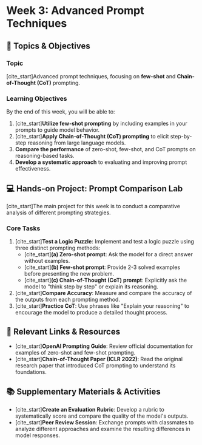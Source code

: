 # Week 3: Advanced Prompt Techniques

## 🎯 Topics & Objectives

### Topic
[cite_start]Advanced prompt techniques, focusing on **few-shot** and **Chain-of-Thought (CoT)** prompting. 

### Learning Objectives
By the end of this week, you will be able to:
1.  [cite_start]**Utilize few-shot prompting** by including examples in your prompts to guide model behavior. 
2.  [cite_start]**Apply Chain-of-Thought (CoT) prompting** to elicit step-by-step reasoning from large language models. 
3.  **Compare the performance** of zero-shot, few-shot, and CoT prompts on reasoning-based tasks.
4.  **Develop a systematic approach** to evaluating and improving prompt effectiveness.

## 💻 Hands-on Project: Prompt Comparison Lab

[cite_start]The main project for this week is to conduct a comparative analysis of different prompting strategies. 

### Core Tasks
1.  [cite_start]**Test a Logic Puzzle**: Implement and test a logic puzzle using three distinct prompting methods: 
    * [cite_start]**(a) Zero-shot prompt**: Ask the model for a direct answer without examples. 
    * [cite_start]**(b) Few-shot prompt**: Provide 2-3 solved examples before presenting the new problem. 
    * [cite_start]**(c) Chain-of-Thought (CoT) prompt**: Explicitly ask the model to "think step by step" or explain its reasoning. 
2.  [cite_start]**Compare Accuracy**: Measure and compare the accuracy of the outputs from each prompting method. 
3.  [cite_start]**Practice CoT**: Use phrases like "Explain your reasoning" to encourage the model to produce a detailed thought process. 

## 🔗 Relevant Links & Resources

* [cite_start]**OpenAI Prompting Guide**: Review official documentation for examples of zero-shot and few-shot prompting. 
* [cite_start]**Chain-of-Thought Paper (ICLR 2022)**: Read the original research paper that introduced CoT prompting to understand its foundations. 

## 📚 Supplementary Materials & Activities

* [cite_start]**Create an Evaluation Rubric**: Develop a rubric to systematically score and compare the quality of the model's outputs. 
* [cite_start]**Peer Review Session**: Exchange prompts with classmates to analyze different approaches and examine the resulting differences in model responses.
